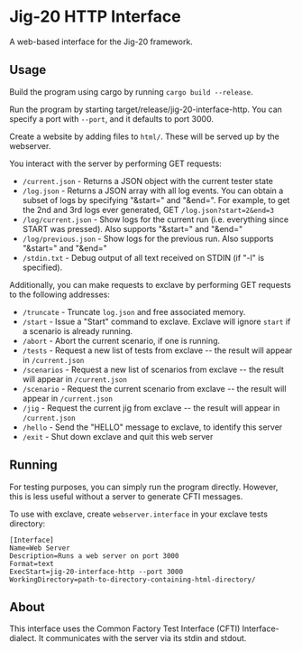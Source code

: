 # Jig-20 HTTP Interface

A web-based interface for the Jig-20 framework.

## Usage

Build the program using cargo by running `cargo build --release`.

Run the program by starting target/release/jig-20-interface-http.  You can specify a port with `--port`, and it defaults to port 3000.

Create a website by adding files to `html/`.  These will be served up by the webserver.

You interact with the server by performing GET requests:

* `/current.json` - Returns a JSON object with the current tester state
* `/log.json` - Returns a JSON array with all log events.  You can obtain a subset of logs by specifying "&start=" and "&end=".  For example, to get the 2nd and 3rd logs ever generated, GET `/log.json?start=2&end=3`
* `/log/current.json` - Show logs for the current run (i.e. everything since START was pressed).  Also supports "&start=" and "&end="
* `/log/previous.json` - Show logs for the previous run.  Also supports "&start=" and "&end="
* `/stdin.txt` - Debug output of all text received on STDIN (if "-l" is specified).

Additionally, you can make requests to exclave by performing GET requests to the following addresses:

* `/truncate` - Truncate `log.json` and free associated memory.
* `/start` - Issue a "Start" command to exclave.  Exclave will ignore `start` if a scenario is already running.
* `/abort` - Abort the current scenario, if one is running.
* `/tests` - Request a new list of tests from exclave -- the result will appear in `/current.json`
* `/scenarios` - Request a new list of scenarios from exclave -- the result will appear in `/current.json`
* `/scenario` - Request the current scenario from exclave -- the result will appear in `/current.json`
* `/jig` - Request the current jig from exclave -- the result will appear in `/current.json`
* `/hello` - Send the "HELLO" message to exclave, to identify this server
* `/exit` - Shut down exclave and quit this web server

## Running

For testing purposes, you can simply run the program directly.  However, this is less useful without a server to generate CFTI messages.

To use with exclave, create `webserver.interface` in your exclave tests directory:

````
[Interface]
Name=Web Server
Description=Runs a web server on port 3000
Format=text
ExecStart=jig-20-interface-http --port 3000
WorkingDirectory=path-to-directory-containing-html-directory/
````

## About

This interface uses the Common Factory Test Interface (CFTI) Interface-dialect.  It communicates with the server via its stdin and stdout.